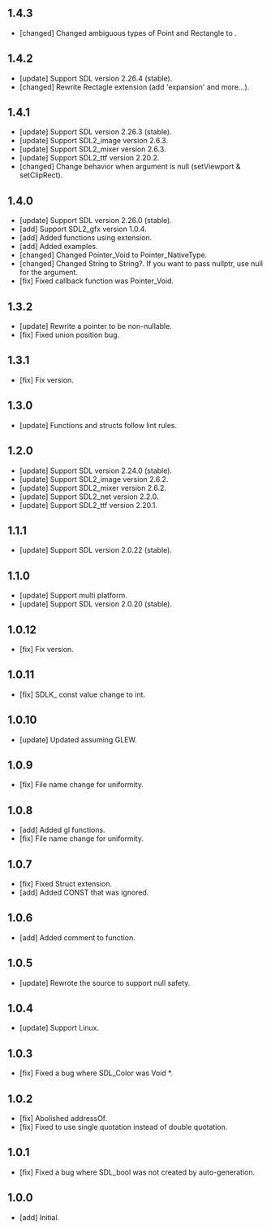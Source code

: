 ## 1.4.3
- [changed] Changed ambiguous types of Point and Rectangle to <double>.

## 1.4.2
- [update] Support SDL version 2.26.4 (stable).
- [changed] Rewrite Rectagle extension (add 'expansion' and more...).

## 1.4.1
- [update] Support SDL version 2.26.3 (stable).
- [update] Support SDL2_image version 2.6.3.
- [update] Support SDL2_mixer version 2.6.3.
- [update] Support SDL2_ttf version 2.20.2.
- [changed] Change behavior when argument is null (setViewport & setClipRect).

## 1.4.0
- [update] Support SDL version 2.26.0 (stable).
- [add] Support SDL2_gfx version 1.0.4.
- [add] Added functions using extension.
- [add] Added examples.
- [changed] Changed Pointer_Void to Pointer_NativeType.
- [changed] Changed String to String?. If you want to pass nullptr, use null for the argument.
- [fix] Fixed callback function was Pointer_Void.

## 1.3.2
- [update]  Rewrite a pointer to be non-nullable.
- [fix]  Fixed union position bug.

## 1.3.1
- [fix] Fix version.

## 1.3.0
- [update] Functions and structs follow lint rules.

## 1.2.0
- [update] Support SDL version 2.24.0 (stable).
- [update] Support SDL2_image version 2.6.2.
- [update] Support SDL2_mixer version 2.6.2.
- [update] Support SDL2_net version 2.2.0.
- [update] Support SDL2_ttf version 2.20.1.

## 1.1.1
- [update] Support SDL version 2.0.22 (stable).

## 1.1.0
- [update] Support multi platform.
- [update] Support SDL version 2.0.20 (stable).

## 1.0.12
- [fix] Fix version.

## 1.0.11
- [fix] SDLK_ const value change to int.

## 1.0.10

- [update] Updated assuming GLEW.

## 1.0.9

- [fix] File name change for uniformity.

## 1.0.8

- [add] Added gl functions.
- [fix] File name change for uniformity.

## 1.0.7

- [fix] Fixed Struct extension.
- [add] Added CONST that was ignored.

## 1.0.6

- [add] Added comment to function.

## 1.0.5

- [update] Rewrote the source to support null safety.

## 1.0.4

- [update] Support Linux.

## 1.0.3

- [fix] Fixed a bug where SDL_Color was Void *.

## 1.0.2

- [fix] Abolished addressOf.
- [fix] Fixed to use single quotation instead of double quotation.

## 1.0.1

- [fix] Fixed a bug where SDL_bool was not created by auto-generation.


## 1.0.0

- [add] Initial.
